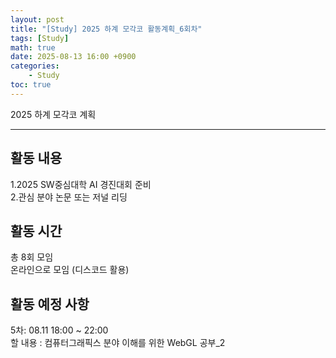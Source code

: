```yaml
---
layout: post
title: "[Study] 2025 하계 모각코 활동계획_6회차"
tags: [Study]
math: true
date: 2025-08-13 16:00 +0900
categories:
    - Study
toc: true
---
```

2025 하계 모각코 계획
* * *
## 활동 내용
1.2025 SW중심대학 AI 경진대회 준비   
2.관심 분야 논문 또는 저널 리딩   
## 활동 시간
총 8회 모임   
온라인으로 모임 (디스코드 활용)  
## 활동 예정 사항   
5차: 08.11 18:00 ~ 22:00   
할 내용 : 컴퓨터그래픽스 분야 이해를 위한 WebGL 공부_2
 

